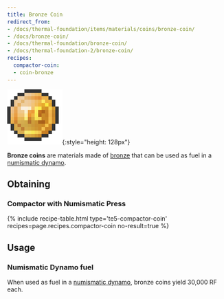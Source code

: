 ```yaml
---
title: Bronze Coin
redirect_from:
- /docs/thermal-foundation/items/materials/coins/bronze-coin/
- /docs/bronze-coin/
- /docs/thermal-foundation/bronze-coin/
- /docs/thermal-foundation-2/bronze-coin/
recipes:
  compactor-coin:
  - coin-bronze
---
```


![Bronze coin](/assets/images/thermal-foundation-2/coin-bronze.png){:style="height: 128px"}


**Bronze coins** are materials made of [bronze](/docs/1.12/thermal-foundation-2/bronze-ingot/) that can be
used as fuel in a [numismatic dynamo](/docs/1.12/thermal-expansion-5/numismatic-dynamo/).


Obtaining
---------

### Compactor with Numismatic Press
{% include recipe-table.html type='te5-compactor-coin' recipes=page.recipes.compactor-coin no-result=true %}


Usage
-----

### Numismatic Dynamo fuel
When used as fuel in a [numismatic dynamo](/docs/1.12/thermal-expansion-5/numismatic-dynamo/), bronze
coins yield 30,000 RF each.
